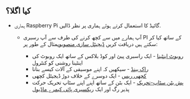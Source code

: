 ## کیا اگلا؟

+ ہماری Raspberry Pi</a> گائیڈ کا استعمال کرتے ہوئے ہماری پر نظر ڈالیں.</p></li> 
    
    + آپ ہمارے میں سے کچھ کرنے کی طرف سے آپ رسبری PI کے ساتھ کیا کر سکتے ہیں دریافت کریں [ڈیجیٹل سازی منصوبوں](https://projects.raspberrypi.org)مثال کے طور پر:
        
        + [روبوٹ اینٹینا](https://projects.raspberrypi.org/en/projects/robot-antenna) - ایک راسبری پیئ اور کوڈ بلاکس کے ساتھ ایک روبوٹ کی اینٹینا روشنی کو کنٹرول
        + [راک بینڈ](https://projects.raspberrypi.org/en/projects/rock-band) - سیکھیں کہ اپنے موسیقی کے آلات کیسے بنانا
        + [کچھی ریس](https://projects.raspberrypi.org/en/projects/turtle-race) - ایک دوسرے کے خلاف دوڑ ڈیجیٹل کچھی
        + [پش بٹن سٹاپ-تحریک](https://projects.raspberrypi.org/en/projects/push-button-stop-motion) - ایک بٹن کے ساتھ اپنے اپنے سٹاپ تحریک حرکت پذیر رگ اور ایک [ریکسیری پائی کیمرے ماڈیول](https://www.raspberrypi.org/products/camera-module-v2/)</ul>